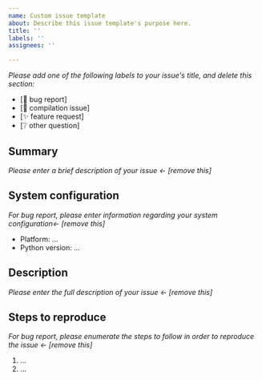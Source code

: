 ```yaml
---
name: Custom issue template
about: Describe this issue template's purpose here.
title: ''
labels: ''
assignees: ''

---
```


*Please add one of the following labels to your issue's title, and delete this section:*

- [🐛 bug report]
- [🔨 compilation issue]
- [✨ feature request]
- [❔ other question]

## Summary

*Please enter a brief description of your issue <- [remove this]*

## System configuration

*For bug report, please enter information regarding your system configuration<- [remove this]*

- Platform: ...
- Python version: ...

## Description

*Please enter the full description of your issue <- [remove this]*

## Steps to reproduce

*For bug report, please enumerate the steps to follow in order to reproduce the issue <- [remove this]*

1. ...
2. ...
